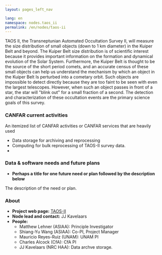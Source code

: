 ```yaml
---
layout: pages_left_nav

lang: en
namespace: nodes.taos_ii
permalink: /en/nodes/taos-ii
---
```


<!-- Content start -->

TAOS II, the Transneptunian Automated Occultation Survey II, will measure the size distribution of small objects (down to 1 km diameter) in the Kuiper Belt and beyond. The Kuiper Belt size distribution is of scientific interest because it provides important information on the formation and dynamical evolution of the Solar System. Furthermore, the Kuiper Belt is thought to be the source of the short period comets, and an accurate census of these small objects can help us understand the mechanism by which an object in the Kuiper Belt Is perturbed into a cometary orbit. Such objects are impossible to detect directly because they are too faint to be seen with even the largest telescopes. However, when such an object passes in front of a star, the star will "blink out" for a small fraction of a second. The detection and characterization of these occultation events are the primary science goals of this survey.


### CANFAR current activities

An itemized list of CANFAR activities or  CANFAR services that are heavily used


* Data storage for archiving and reprocessing
* Computing for bulk reprocessing of TAOS-II survey data.
*

### Data & software needs and future plans

* **Perhaps a title for one future need or plan followed by the description below**

The description of the need or plan.

### About

* **Project web page:** [TAOS-II](https://taos2.asiaa.sinica.edu.tw)
* **Node lead and contact:** JJ Kavelaars
* **People:**
  * Matthew Lehner (ASIAA): Principle Investigator
  * Shiang-Yu Wang (ASIAA): Co-PI, Project Manager
  * Mauricio Reyes-Ruiz (UNAM): UNAM PI
  * Charles Alcock (CfA): CfA PI
  * JJ Kavelaars (NRC HAA): Data archve storage.




<!-- Content end -->
